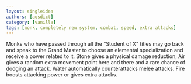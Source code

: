 ```yaml
---
layout: singleidea
authors: [aosdict]
category: [vanilla]
tags: [monk, completely new system, combat, speed, extra attacks]
---
```

Monks who have passed through all the "Student of X" titles may go back and speak to the Grand Master to choose an elemental specialization and receive a power related to it. Stone gives a physical damage reduction; Air gives a random extra movement point here and there and a rare chance of dodging an attack. Water automatically counterattacks melee attacks. Fire boosts attacking power or gives extra attacks.

